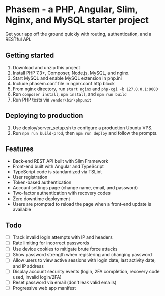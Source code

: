 # Phasem - a PHP, Angular, Slim, Nginx, and MySQL starter project

Get your app off the ground quickly with routing, authentication,
and a RESTful API.

## Getting started

1. Download and unzip this project
2. Install PHP 7.3+, Composer, Node.js, MySQL, and nginx.
3. Start MySQL and enable MySQL extension in php.ini
4. Include phasem.conf file in nginx.conf http block
5. From nginx directory, run `start nginx` and `php-cgi -b 127.0.0.1:9000`
6. Run `composer install`, `npm install`, and `npm run build`
7. Run PHP tests via `vendor\bin\phpunit`

## Deploying to production

1. Use deploy/server_setup.sh to configure a production Ubuntu VPS.
2. Run `npm run build-prod`, then `npm run deploy` and follow the prompts.

## Features

* Back-end REST API built with Slim Framework
* Front-end built with Angular and TypeScript
* TypeScript code is standardized via TSLint
* User registration
* Token-based authentication
* Account settings page (change name, email, and password)
* Two-factor authentication with recovery codes
* Zero downtime deployment
* Users are prompted to reload the page when a front-end update is available

## Todo

- [ ] Track invalid login attempts with IP and headers
- [ ] Rate limiting for incorrect passwords
- [ ] Use device cookies to mitigate brute force attacks
- [ ] Show password strength when registering and changing password
- [ ] Allow users to view active sessions with login date, last activity date, and IP address
- [ ] Display account security events (login, 2FA completion, recovery code used, invalid login/2FA)
- [ ] Reset password via email (don't leak valid emails)
- [ ] Progressive web app manifest
